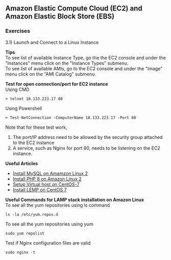 ## Amazon Elastic Compute Cloud (EC2) and Amazon Elastic Block Store (EBS)

### Exercises
3.1) Launch and Connect to a Linux Instance


__Tips__  
To see list of available Instance Type, go the the EC2 console and under the "Instances" menu click on the "Instance Types" submenu.     
To see list of available AMIs, go to the EC2 console and under the "Image" menu click on the "AMI Catalog" submenu.    

__Test for open connection/port for EC2 instance__  
Using CMD 
```
> telnet 18.133.223.17 80
```  
Using Powershell  
```
> Test-NetConnection -ComputerName 18.133.223.17 -Port 80
```  
Note that for these test work, 
1. The port/IP address need to be allowed by the security group attached to the EC2 instance 
2. A service, such as Nginx for port 80, needs to be listening on the EC2 instance.  

__Useful Articles__  
* [Install MySQL on Amamzon Linux 2](https://techviewleo.com/how-to-install-mysql-8-on-amazon-linux-2/)   
* [Install PHP 8 on Amazon Linux 2](https://techviewleo.com/install-php-8-on-amazon-linux/)
* [Setup Virtual host on CentOS-7](https://www.digitalocean.com/community/tutorials/how-to-set-up-nginx-server-blocks-on-centos-7) 
* [Install LEMP on CentOS 7](https://www.digitalocean.com/community/tutorials/how-to-install-linux-nginx-mysql-php-lemp-stack-on-centos-7)  

__Useful Commands for LAMP stack installation on Amazon Linux__   
To see all the yum repositories using ls command  
```
ls -la /etc/yum.repos.d 
```
To see all the yum repositories using yum   
```
sudo yum repolist
```   
Test if Nginx configuration files are valid 
```
sudo nginx -t
```
